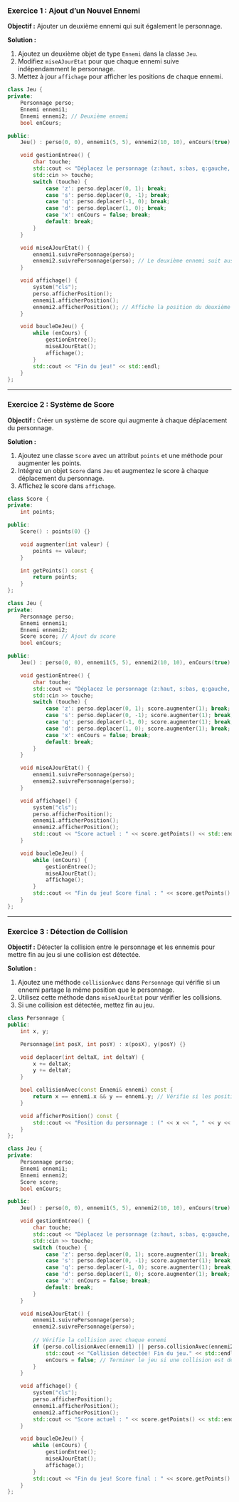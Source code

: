 ### Exercice 1 : Ajout d’un Nouvel Ennemi

**Objectif :** Ajouter un deuxième ennemi qui suit également le personnage.

**Solution :**
1. Ajoutez un deuxième objet de type `Ennemi` dans la classe `Jeu`.
2. Modifiez `miseAJourEtat` pour que chaque ennemi suive indépendamment le personnage.
3. Mettez à jour `affichage` pour afficher les positions de chaque ennemi.

```cpp
class Jeu {
private:
    Personnage perso;
    Ennemi ennemi1;
    Ennemi ennemi2; // Deuxième ennemi
    bool enCours;

public:
    Jeu() : perso(0, 0), ennemi1(5, 5), ennemi2(10, 10), enCours(true) {}

    void gestionEntree() {
        char touche;
        std::cout << "Déplacez le personnage (z:haut, s:bas, q:gauche, d:droite) ou x pour quitter : ";
        std::cin >> touche;
        switch (touche) {
            case 'z': perso.deplacer(0, 1); break;
            case 's': perso.deplacer(0, -1); break;
            case 'q': perso.deplacer(-1, 0); break;
            case 'd': perso.deplacer(1, 0); break;
            case 'x': enCours = false; break;
            default: break;
        }
    }

    void miseAJourEtat() {
        ennemi1.suivrePersonnage(perso);
        ennemi2.suivrePersonnage(perso); // Le deuxième ennemi suit aussi le personnage
    }

    void affichage() {
        system("cls"); 
        perso.afficherPosition();
        ennemi1.afficherPosition();
        ennemi2.afficherPosition(); // Affiche la position du deuxième ennemi
    }

    void boucleDeJeu() {
        while (enCours) {
            gestionEntree();
            miseAJourEtat();
            affichage();
        }
        std::cout << "Fin du jeu!" << std::endl;
    }
};
```

---

### Exercice 2 : Système de Score

**Objectif :** Créer un système de score qui augmente à chaque déplacement du personnage.

**Solution :**
1. Ajoutez une classe `Score` avec un attribut `points` et une méthode pour augmenter les points.
2. Intégrez un objet `Score` dans `Jeu` et augmentez le score à chaque déplacement du personnage.
3. Affichez le score dans `affichage`.

```cpp
class Score {
private:
    int points;

public:
    Score() : points(0) {}

    void augmenter(int valeur) {
        points += valeur;
    }

    int getPoints() const {
        return points;
    }
};

class Jeu {
private:
    Personnage perso;
    Ennemi ennemi1;
    Ennemi ennemi2;
    Score score; // Ajout du score
    bool enCours;

public:
    Jeu() : perso(0, 0), ennemi1(5, 5), ennemi2(10, 10), enCours(true) {}

    void gestionEntree() {
        char touche;
        std::cout << "Déplacez le personnage (z:haut, s:bas, q:gauche, d:droite) ou x pour quitter : ";
        std::cin >> touche;
        switch (touche) {
            case 'z': perso.deplacer(0, 1); score.augmenter(1); break;
            case 's': perso.deplacer(0, -1); score.augmenter(1); break;
            case 'q': perso.deplacer(-1, 0); score.augmenter(1); break;
            case 'd': perso.deplacer(1, 0); score.augmenter(1); break;
            case 'x': enCours = false; break;
            default: break;
        }
    }

    void miseAJourEtat() {
        ennemi1.suivrePersonnage(perso);
        ennemi2.suivrePersonnage(perso);
    }

    void affichage() {
        system("cls"); 
        perso.afficherPosition();
        ennemi1.afficherPosition();
        ennemi2.afficherPosition();
        std::cout << "Score actuel : " << score.getPoints() << std::endl; // Affiche le score
    }

    void boucleDeJeu() {
        while (enCours) {
            gestionEntree();
            miseAJourEtat();
            affichage();
        }
        std::cout << "Fin du jeu! Score final : " << score.getPoints() << std::endl;
    }
};
```

---

### Exercice 3 : Détection de Collision

**Objectif :** Détecter la collision entre le personnage et les ennemis pour mettre fin au jeu si une collision est détectée.

**Solution :**
1. Ajoutez une méthode `collisionAvec` dans `Personnage` qui vérifie si un ennemi partage la même position que le personnage.
2. Utilisez cette méthode dans `miseAJourEtat` pour vérifier les collisions.
3. Si une collision est détectée, mettez fin au jeu.

```cpp
class Personnage {
public:
    int x, y;

    Personnage(int posX, int posY) : x(posX), y(posY) {}

    void deplacer(int deltaX, int deltaY) {
        x += deltaX;
        y += deltaY;
    }

    bool collisionAvec(const Ennemi& ennemi) const {
        return x == ennemi.x && y == ennemi.y; // Vérifie si les positions sont identiques
    }

    void afficherPosition() const {
        std::cout << "Position du personnage : (" << x << ", " << y << ")" << std::endl;
    }
};

class Jeu {
private:
    Personnage perso;
    Ennemi ennemi1;
    Ennemi ennemi2;
    Score score;
    bool enCours;

public:
    Jeu() : perso(0, 0), ennemi1(5, 5), ennemi2(10, 10), enCours(true) {}

    void gestionEntree() {
        char touche;
        std::cout << "Déplacez le personnage (z:haut, s:bas, q:gauche, d:droite) ou x pour quitter : ";
        std::cin >> touche;
        switch (touche) {
            case 'z': perso.deplacer(0, 1); score.augmenter(1); break;
            case 's': perso.deplacer(0, -1); score.augmenter(1); break;
            case 'q': perso.deplacer(-1, 0); score.augmenter(1); break;
            case 'd': perso.deplacer(1, 0); score.augmenter(1); break;
            case 'x': enCours = false; break;
            default: break;
        }
    }

    void miseAJourEtat() {
        ennemi1.suivrePersonnage(perso);
        ennemi2.suivrePersonnage(perso);
        
        // Vérifie la collision avec chaque ennemi
        if (perso.collisionAvec(ennemi1) || perso.collisionAvec(ennemi2)) {
            std::cout << "Collision détectée! Fin du jeu." << std::endl;
            enCours = false; // Terminer le jeu si une collision est détectée
        }
    }

    void affichage() {
        system("cls"); 
        perso.afficherPosition();
        ennemi1.afficherPosition();
        ennemi2.afficherPosition();
        std::cout << "Score actuel : " << score.getPoints() << std::endl;
    }

    void boucleDeJeu() {
        while (enCours) {
            gestionEntree();
            miseAJourEtat();
            affichage();
        }
        std::cout << "Fin du jeu! Score final : " << score.getPoints() << std::endl;
    }
};
```

